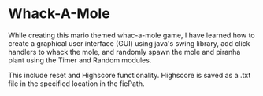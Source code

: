 # Whack-A-Mole

While creating this mario themed whac-a-mole game, I have learned how to create a graphical user interface (GUI) using java's swing library, 
add click handlers to whack the mole, and randomly spawn the mole and piranha plant using the Timer and Random modules.

This include reset and Highscore functionality. Highscore is saved as a .txt file in the specified location in the fiePath.






